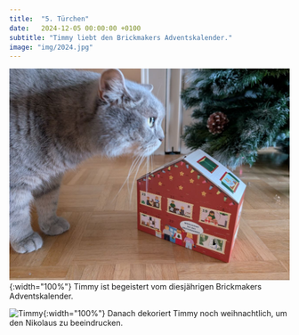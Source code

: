 ```yaml
---
title:  "5. Türchen"
date:   2024-12-05 00:00:00 +0100
subtitle: "Timmy liebt den Brickmakers Adventskalender."
image: "img/2024.jpg"
---
```

![Timmy](../img/2024.jpg){:width="100%"}
Timmy ist begeistert vom diesjährigen Brickmakers Adventskalender.

![Timmy](../img/9.jpg){:width="100%"}
Danach dekoriert Timmy noch weihnachtlich, um den Nikolaus zu beeindrucken.
